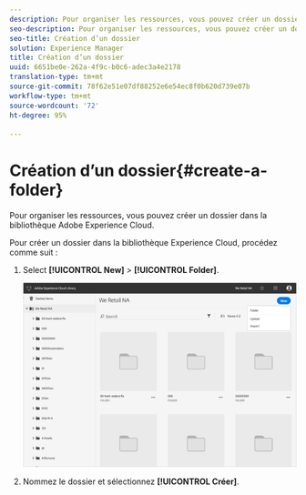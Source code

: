 ```yaml
---
description: Pour organiser les ressources, vous pouvez créer un dossier dans la bibliothèque Adobe Experience Cloud.
seo-description: Pour organiser les ressources, vous pouvez créer un dossier dans la bibliothèque Adobe Experience Cloud.
seo-title: Création d’un dossier
solution: Experience Manager
title: Création d’un dossier
uuid: 6651be0e-262a-4f9c-b0c6-adec3a4e2178
translation-type: tm+mt
source-git-commit: 78f62e51e07df88252e6e54ec8f0b620d739e07b
workflow-type: tm+mt
source-wordcount: '72'
ht-degree: 95%

---
```



# Création d’un dossier{#create-a-folder}

Pour organiser les ressources, vous pouvez créer un dossier dans la bibliothèque Adobe Experience Cloud.

Pour créer un dossier dans la bibliothèque Experience Cloud, procédez comme suit :

1. Select **[!UICONTROL New]** > **[!UICONTROL Folder]**.

   ![](assets/library_new_folder_upload.png)

1. Nommez le dossier et sélectionnez **[!UICONTROL Créer]**.

